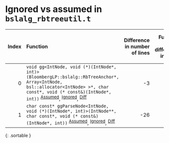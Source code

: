 # Ignored vs assumed in `bslalg_rbtreeutil.t`

<script src="../sorttable.js"></script>

|   Index | Function                                                                                                                                                                                                                                                                         |   Difference in number of lines |   Function size difference in bytes |   Number of lines in assumed build | Number of bytes in assumed build   |   Number of lines in ignored build | Number of bytes in ignored build   |
|--------:|:---------------------------------------------------------------------------------------------------------------------------------------------------------------------------------------------------------------------------------------------------------------------------------|--------------------------------:|------------------------------------:|-----------------------------------:|:-----------------------------------|-----------------------------------:|:-----------------------------------|
|       0 | `void gg<IntNode, void (*)(IntNode*, int)>(BloombergLP::bslalg::RbTreeAnchor*, Array<IntNode, bsl::allocator<IntNode> >*, char const*, void (* const&)(IntNode*, int))` <sup>[Assumed](0.assume.s.txt)</sup>, <sup>[Ignored](0.none.s.txt)</sup>, <sup>[Diff](0.diff.html)</sup> |                              -3 |                                   0 |                                592 | 4,254,272                          |                                592 | 4,254,272                          |
|       1 | `char const* ggParseNode<IntNode, void (*)(IntNode*, int)>(IntNode**, char const*, void (* const&)(IntNode*, int))` <sup>[Assumed](1.assume.s.txt)</sup>, <sup>[Ignored](1.none.s.txt)</sup>, <sup>[Diff](1.diff.html)</sup>                                                     |                             -26 |                                 -80 |                                752 | 4,750,064                          |                                832 | 4,750,048                          |
{: .sortable }
